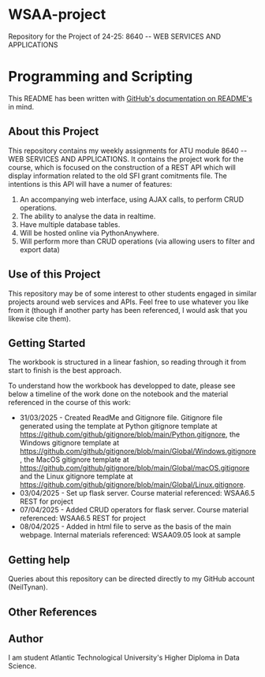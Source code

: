 # WSAA-project
Repository for the Project of 24-25: 8640 -- WEB SERVICES AND APPLICATIONS

# Programming and Scripting

This README has been written with [GitHub's documentation on README's](https://docs.github.com/en/repositories/managing-your-repositorys-settings-and-features/customizing-your-repository/about-readmes) in mind.

## About this Project

This repository contains my weekly assignments for ATU module 8640 -- WEB SERVICES AND APPLICATIONS. It contains the project work for the course, which is focused on the construction of a REST API which will display information related to the old SFI grant comitments file. The intentions is this API will have a numer of features:

1. An accompanying web interface, using AJAX calls, to perform CRUD operations. 
2. The ability to analyse the data in realtime.
3. Have multiple database tables.
4. Will be hosted online via PythonAnywhere.
5. Will perform more than CRUD operations (via allowing users to filter and export data)

## Use of this Project

This repository may be of some interest to other students engaged in similar projects around web services and APIs. Feel free to use whatever you like from it (though if another party has been referenced, I would ask that you likewise cite them).

## Getting Started

The workbook is structured in a linear fashion, so reading through it from start to finish is the best approach.

To understand how the workbook has developped to date, please see below a timeline of the work done on the notebook and the material referenced in the course of this work:

- 31/03/2025 - Created ReadMe and Gitignore file. Gitignore file generated using the template at Python gitignore template at https://github.com/github/gitignore/blob/main/Python.gitignore, the Windows gitignore template at https://github.com/github/gitignore/blob/main/Global/Windows.gitignore, the MacOS gitignore template at https://github.com/github/gitignore/blob/main/Global/macOS.gitignore and the Linux gitignore template at https://github.com/github/gitignore/blob/main/Global/Linux.gitignore.
- 03/04/2025 - Set up flask server. Course material referenced: WSAA6.5 REST for project
- 07/04/2025 - Added CRUD operators for flask server. Course material referenced: WSAA6.5 REST for project
- 08/04/2025 - Added in html file to serve as the basis of the main webpage. Internal materials referenced: WSAA09.05 look at sample

## Getting help

Queries about this repository can be directed directly to my GitHub account (NeilTynan).

## Other References



## Author

I am student Atlantic Technological University's Higher Diploma in Data Science.
